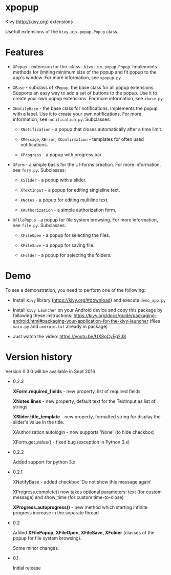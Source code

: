# xpopup
Kivy (http://kivy.org) extensions

Usefull extensions of the `kivy.uix.popup.Popup` class.


Features
========

* `XPopup` - extension for the :class:`~kivy.uix.popup.Popup`. Implements methods
  for limiting minimum size of the popup and fit popup to the app's window.
  For more information, see `xpopup.py`.

* `XBase` - subclass of `XPopup`, the base class for all popup extensions.
  Supports an easy way to add a set of buttons to the popup. Use it to create
  your own popup extensions. For more information, see `xbase.py`.

* `XNotifyBase` - the base class for notifications. Implements the popup with a
  label. Use it to create your own notifications. For more information, see
  `notification.py`. Subclasses: 

    - `XNotification` - a popup that closes automatically after a time limit.

    - `XMessage`, `XError`, `XConfirmation` - templates for often used notifications.

    - `XProgress` - a popup with progress bar.

* `XForm` - a simple basis for the UI-forms creation. For more information,
  see `form.py`. Subclasses:

    - `XSlider` - a popup with a slider.

    - `XTextInput` - a popup for editing singleline text.
    
    - `XNotes` - a popup for editing multiline text.

    - `XAuthorization` - a simple authorization form.

* `XFilePopup` - a popup for file system browsing. For more information,
  see `file.py`. Subclasses:

    - `XFileOpen` - a popup for selecting the files.
    
    - `XFileSave` - a popup for saving file. 
    
    - `XFolder` - a popup for selecting the folders.


Demo
====

To see a demonstration, you need to perform one of the following: 

* Install `Kivy` library (https://kivy.org/#download) and execute `demo_app.py`

* Install `Kivy Launcher` on your Android device and copy this package by following these instructions:
  https://kivy.org/docs/guide/packaging-android.html#packaging-your-application-for-the-kivy-launcher
  (files `main.py` and `android.txt` already in package)
  
* Just watch the video: https://youtu.be/UX8gCyEg2J8


Version history
===============
Version 0.3.0 will be available in Sept 2016

* 0.2.3

    <b>XForm.required_fields</b> - new property, list of required fields

    <b>XNotes.lines</b> - new property, default text for the TextInput as list
    of strings
        
    <b>XSlider.title_template</b> - new property, formatted string for display
    the slider's value in the title.
        
    XAuthorization.autologin - now supports 'None' (to hide checkbox)
    
    XForm.get_value() - fixed bug (exception in Python 3.x)

* 0.2.2
    
    Added support for python 3.x

* 0.2.1
    
    XNotifyBase - added checkbox 'Do not show this message again'
    
    XProgress.complete() now takes optional parameters: text (for custom
    message) and show_time (for custom time-to-close)
    
    <b>XProgress.autoprogress()</b> - new method which starting infinite progress
    increase in the separate thread

* 0.2
    
    Added <b>XFilePopup, XFileOpen, XFileSave, XFolder</b> (classes of the popup for
    file system browsing).
    
    Some minor changes.

* 0.1
    
    Initial release